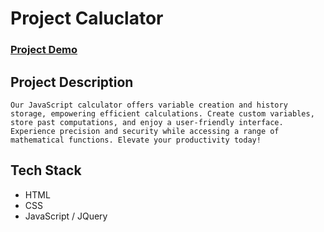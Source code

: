 # Project Caluclator 

### [Project Demo](https://melodic-crumble-e09b1a.netlify.app/)

## Project Description
`Our JavaScript calculator offers variable creation and history storage, empowering efficient calculations. Create custom variables, store past computations, and enjoy a user-friendly interface. Experience precision and security while accessing a range of mathematical functions. Elevate your productivity today!` 

## Tech Stack
- HTML 
- CSS 
- JavaScript / JQuery
